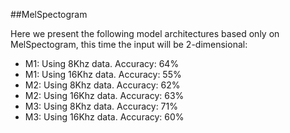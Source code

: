 
##MelSpectogram

Here we present the following model architectures based only on MelSpectogram, this time the input will be 2-dimensional:
- M1: Using 8Khz data. 
Accuracy: 64%
- M1: Using 16Khz data.
Accuracy: 55%
- M2: Using 8Khz data.
Accuracy: 62%
- M2: Using 16Khz data.
Accuracy: 63%
- M3: Using 8Khz data.
Accuracy: 71%
- M3: Using 16Khz data.
Accuracy: 60%
